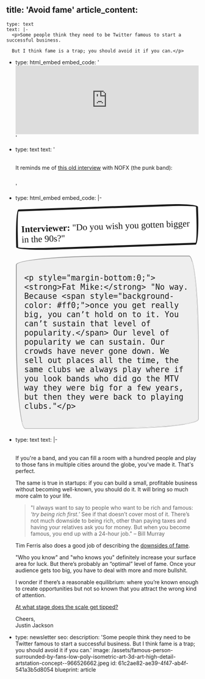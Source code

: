 title: 'Avoid fame'
article_content:
  -
    type: text
    text: |-
      <p>Some people think they need to be Twitter famous to start a successful business.

      But I think fame is a trap; you should avoid it if you can.</p>
  -
    type: html_embed
    embed_code: '<iframe width="100%" height="180" frameborder="no" scrolling="no" seamless src="https://share.transistor.fm/e/9a1acf3a"></iframe>'
  -
    type: text
    text: '<p><br>It reminds me of <a href="https://nowtoronto.com/news/interview-fat-mike-of-nofx/">this old interview</a> with NOFX (the punk band):<br><br></p>'
  -
    type: html_embed
    embed_code: |-
      <div style="border-width: 5px; border-style: solid; border-radius: 15px 125px 15px 155px/ 155px 15px 125px 15px; padding:10px; margin-bottom:20px; background: #fff; font-family: Shadows Into Light,cursive; font-size: 24px;  transform: rotate(-2deg);">
        <p style="margin-bottom:0;"><strong>Interviewer:</strong> "Do you wish you gotten bigger in the 90s?"</p>
      </div>

      <div style="border-width: 3px; border-style: ridge; border-radius: 255px 25px 225px 25px/25px 225px 25px 255px; padding:20px; margin-bottom:20px; background: #eee; font-family: Shadows Into Light,cursive; font-size: 24px;">

        <p style="margin-bottom:0;"><strong>Fat Mike:</strong> "No way. Because <span style="background-color: #ff0;">once you get really big, you can’t hold on to it. You can’t sustain that level of popularity.</span> Our level of popularity we can sustain. Our crowds have never gone down. We sell out places all the time, the same clubs we always play where if you look bands who did go the MTV way they were big for a few years, but then they were back to playing clubs."</p>

      </div>
  -
    type: text
    text: |-
      <p><br>If you're a band, and you can fill a room with a hundred people and play to those fans in multiple cities around the globe, you've made it. That's perfect.

      The same is true in startups: if you can build a small, profitable business without becoming well-known, you should do it. It will bring so much more calm to your life.<br></p><blockquote><p>"I always want to say to people who want to be rich and famous: <i>‘try being rich first.’</i> See if that doesn’t cover most of it. There’s not much downside to being rich, other than paying taxes and having your relatives ask you for money. But when you become famous, you end up with a 24-hour job." – Bill Murray</p></blockquote><p>Tim Ferris also does a good job of describing the <a href="https://tim.blog/2020/02/02/reasons-to-not-become-famous/">downsides of fame</a>.</p><p>"Who you know" and "who knows you" definitely increase your surface area for luck. But there’s probably an “optimal” level of fame. Once your audience gets too big, you have to deal with more and more bullshit.</p><p>I wonder if there’s a reasonable equilibrium: where you’re known enough to create opportunities but not so known that you attract the wrong kind of attention.</p><p><a href="https://twitter.com/mijustin/status/1308993416261447680">At what stage does the scale get tipped?</a><br></p><p>Cheers,<br>Justin Jackson</p>
  -
    type: newsletter
seo:
  description: 'Some people think they need to be Twitter famous to start a successful business. But I think fame is a trap; you should avoid it if you can.'
  image: /assets/famous-person-surrounded-by-fans-low-poly-isometric-art-3d-art-high-detail-artstation-concept--966526662.jpeg
id: 61c2ae82-ae39-4f47-ab4f-541a3b5d8054
blueprint: article
